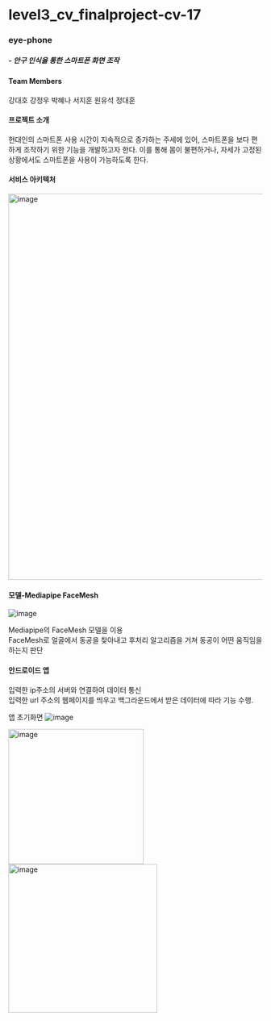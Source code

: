 # level3_cv_finalproject-cv-17

### eye-phone

##### - 안구 인식을 통한 스마트폰 화면 조작

#### Team Members

강대호
강정우
박혜나
서지훈
원유석
정대훈

#### 프로젝트 소개
현대인의 스마트폰 사용 시간이 지속적으로 증가하는 주세에 있어, 스마트폰을 보다 편하게 조작하기 위한 기능을 개발하고자 한다. 
이를 통해 몸이 불편하거나, 자세가 고정된 상황에서도 스마트폰을 사용이 가능하도록 한다.

#### 서비스 아키텍처
<img width="766" alt="image" src="https://github.com/boostcampaitech5/level3_cv_finalproject-cv-17/assets/126538540/9d88ae93-2723-439d-b727-1b87e72863d8">

#### 모델-Mediapipe FaceMesh
![image](https://github.com/boostcampaitech5/level3_cv_finalproject-cv-17/assets/126538540/7e295944-db45-4c68-8eb6-007e982060d8)   
    
Mediapipe의 FaceMesh 모델을 이용   
FaceMesh로 얼굴에서 동공을 찾아내고 후처리 알고리즘을 거쳐 동공이 어떤 움직임을 하는지 판단

#### 안드로이드 앱
입력한 ip주소의 서버와 연결하여 데이터 통신   
입력한 url 주소의 웹페이지를 띄우고 백그라운드에서 받은 데이터에 따라 기능 수행.   

앱 초기화면
![image](https://github.com/boostcampaitech5/level3_cv_finalproject-cv-17/assets/126538540/2ed88e0f-3dcf-4c8d-9cb3-dcad936a80b3)   

   
<img width="268" alt="image" src="https://github.com/boostcampaitech5/level3_cv_finalproject-cv-17/assets/126538540/de2b4740-6afa-4655-aa69-e7069c27ac73">      

<img width="295" alt="image" src="https://github.com/boostcampaitech5/level3_cv_finalproject-cv-17/assets/126538540/509d0e8f-a622-4ff3-aafa-c3a4f7799bcb">         



